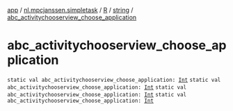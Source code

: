 [app](../../../index.md) / [nl.mpcjanssen.simpletask](../../index.md) / [R](../index.md) / [string](index.md) / [abc_activitychooserview_choose_application](.)

# abc_activitychooserview_choose_application

`static val abc_activitychooserview_choose_application: `[`Int`](https://kotlinlang.org/api/latest/jvm/stdlib/kotlin/-int/index.html)
`static val abc_activitychooserview_choose_application: `[`Int`](https://kotlinlang.org/api/latest/jvm/stdlib/kotlin/-int/index.html)
`static val abc_activitychooserview_choose_application: `[`Int`](https://kotlinlang.org/api/latest/jvm/stdlib/kotlin/-int/index.html)
`static val abc_activitychooserview_choose_application: `[`Int`](https://kotlinlang.org/api/latest/jvm/stdlib/kotlin/-int/index.html)